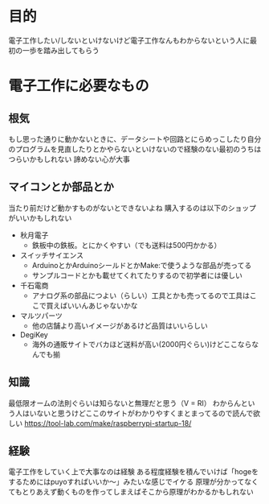 # 目的
電子工作したい/しないといけないけど電子工作なんもわからないという人に最初の一歩を踏み出してもらう

# 電子工作に必要なもの
## 根気
もし思った通りに動かないときに、データシートや回路とにらめっこしたり自分のプログラムを見直したりとかやらないといけないので経験のない最初のうちはつらいかもしれない
諦めない心が大事

## マイコンとか部品とか
当たり前だけど動かすものがないとできないよね
購入するのは以下のショップがいいかもしれない

- 秋月電子
    - 鉄板中の鉄板。とにかくやすい（でも送料は500円かかる）
- スイッチサイエンス
    - ArduinoとかArduinoシールドとかMake:で使うような部品が売ってる
    - サンプルコードとかも載せてくれてたりするので初学者には優しい
- 千石電商
    - アナログ系の部品につよい（らしい）工具とかも売ってるので工具はここで買えばいいんあじゃないかな
- マルツパーツ
    - 他の店舗より高いイメージがあるけど品質はいいらしい
- DegiKey
    - 海外の通販サイトでバカほど送料が高い(2000円ぐらい)けどここならなんでも揃

## 知識
最低限オームの法則ぐらいは知らないと無理だと思う（V = RI）
わからんという人はいないと思うけどここのサイトがわかりやすくまとまってるので読んで欲しい
https://tool-lab.com/make/raspberrypi-startup-18/

## 経験
電子工作をしていく上で大事なのは経験 
ある程度経験を積んでいけば「hogeをするためにはpuyoすればいいか〜」みたいな感じでイケる
原理が分かってなくてもとりあえず動くものを作ってしまえばそこから原理がわかるかもしれない


